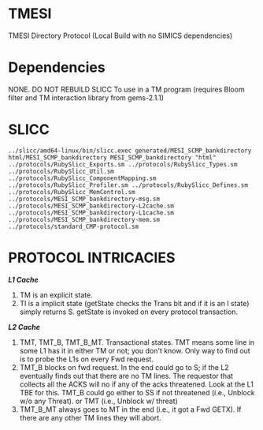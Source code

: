 # TMESI
TMESI Directory Protocol (Local Build with no SIMICS dependencies)

# Dependencies

NONE. 
DO NOT REBUILD SLICC
To use in a TM program (requires Bloom filter and TM interaction
library from gems-2.1.1)

# SLICC

```
../slicc/amd64-linux/bin/slicc.exec generated/MESI_SCMP_bankdirectory
html/MESI_SCMP_bankdirectory MESI_SCMP_bankdirectory "html"
../protocols/RubySlicc_Exports.sm ../protocols/RubySlicc_Types.sm
../protocols/RubySlicc_Util.sm
../protocols/RubySlicc_ComponentMapping.sm
../protocols/RubySlicc_Profiler.sm ../protocols/RubySlicc_Defines.sm
../protocols/RubySlicc_MemControl.sm
../protocols/MESI_SCMP_bankdirectory-msg.sm
../protocols/MESI_SCMP_bankdirectory-L2cache.sm
../protocols/MESI_SCMP_bankdirectory-L1cache.sm
../protocols/MESI_SCMP_bankdirectory-mem.sm
../protocols/standard_CMP-protocol.sm
```

# PROTOCOL INTRICACIES
***L1 Cache***


1. TM is an explicit state.
2. TI is a implicit state (getState checks the Trans bit and if it is an
I state) simply returns S. getState is invoked on every protocol
transaction.

***L2 Cache***


1. TMT, TMT_B, TMT_B_MT. Transactional states. TMT means some line in
some L1 has it in either TM or not; you don't know. Only way to find
out is to probe the L1s on every Fwd request.
2. TMT_B blocks on fwd request. In the end could go to S; if the L2
eventually finds out that there are no TM lines. The requestor that
collects all the ACKS will no if any of the acks threatened. Look at
the L1 TBE for this. TMT_B could go either to SS if not threatened
(i.e., Unblock w/o any Threat). or TMT (i.e., Unblock w/ threat)
3. TMT_B_MT always goes to MT in the end (i.e., it got a Fwd GETX). If
there are any other TM lines they will abort.



